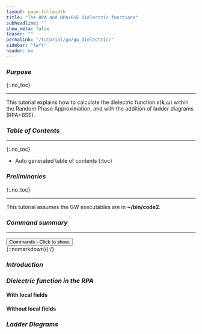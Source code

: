 ```yaml
---
layout: page-fullwidth
title: "The RPA and RPA+BSE Dielectric functions"
subheadline: ""
show_meta: false
teaser: ""
permalink: "/tutorial/gw/gw_dielectric/"
sidebar: "left"
header: no
---
```


### _Purpose_
{:.no_toc}
_____________________________________________________________

This tutorial explains how to calculate the dielectric function <i>&epsilon;</i>(<b>k</b>,<i>&omega;</i>) within the Random Phase
Approximation, and with the addition of ladder diagrams (RPA+BSE).

### _Table of Contents_
_____________________________________________________________

{:.no_toc}
*  Auto generated table of contents
{:toc}


### _Preliminaries_
{:.no_toc}
_____________________________________________________________

This tutorial assumes the GW executables are in **~/bin/code2**.

### _Command summary_
________________________________________________________________________________________________
<div onclick="elm = document.getElementById('foobar'); if(elm.style.display == 'none') elm.style.display = 'block'; else elm.style.display = 'none';"><button type="button" class="button tiny radius">Commands - Click to show.</button></div>
{::nomarkdown}<div style="display:none;margin:0px 25px 0px 25px;"id="foobar">{:/}

Needs filling in

{::nomarkdown}</div>{:/}

### _Introduction_

### _Dielectric function in the RPA_

#### With local fields

#### Without local fields

### _Ladder Diagrams_

